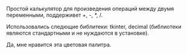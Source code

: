 Простой калькулятор для произведения операций между двумя переменными, поддерживет +, -, *, /.

Использовались следющие библитеки: tkinter, decimal (библиотеки являются стандартными и не нуждаются в установке).

Да, мне нравится эта цветовая палитра.
